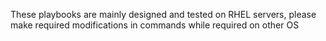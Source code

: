 These playbooks are mainly designed and tested on RHEL servers, please make required modifications in commands while required on other OS
